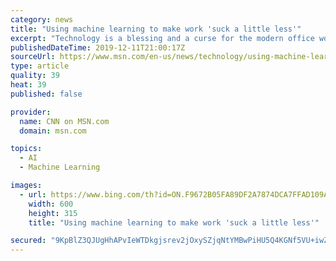```yaml
---
category: news
title: "Using machine learning to make work 'suck a little less'"
excerpt: "Technology is a blessing and a curse for the modern office worker. Lightning-fast computers make the impossible possible. But constant distraction and friction slows work down. Workers are bombarded with a steady stream of emails, instant messages and requirements to log onto different systems to do such basic tasks as requesting vacation and filing expense reports."
publishedDateTime: 2019-12-11T21:00:17Z
sourceUrl: https://www.msn.com/en-us/news/technology/using-machine-learning-to-make-work-suck-a-little-less/ar-AAK1Tvr
type: article
quality: 39
heat: 39
published: false

provider:
  name: CNN on MSN.com
  domain: msn.com

topics:
  - AI
  - Machine Learning

images:
  - url: https://www.bing.com/th?id=ON.F9672B05FA89DF2A7874DCA7FFAD109A
    width: 600
    height: 315
    title: "Using machine learning to make work 'suck a little less'"

secured: "9KpBlZ3QJUgHhAPvIeWTDkgjsrev2jOxySZjqNtYMBwPiHU5Q4KGNf5VU+iwZjhAgt62v1vTlGcjEvSMj2m6/Hnv/TgKJ9IR+0sctJLBs35e2s9V3YR3AEcQ4jrnRZvd+ObKLzU6cd0WwfEe7bCO0CZbeYbdw8gwmXAbSO9UlcAb+i3lTyuYpRkCMUs3k4eCNf+pxWjnPTN5AFAgePl6E+5SR7XZu7PUwdD09+Bq67YKhMpJv0pxOQhWNdgylQHi5LIM+0RFpK5fGLyUsUw1fA==;FXalLfLw7zfIkXXZ4I086A=="
---
```


